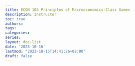 ```yaml
---
title: ECON 103 Principles of Macroeconomics-Class Games
description: Instructor
toc: true
authors:
tags:
categories:
series:
layout: doc-list
date: '2023-10-16'
lastmod: "2023-10-15T14:41:26+08:00"
draft: false
---
```


